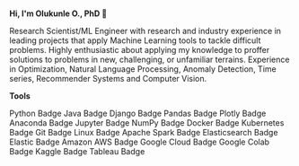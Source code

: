 ### 
**Hi, I'm Olukunle O., PhD 👋**

Research Scientist/ML Engineer with research and industry experience in leading projects that apply Machine Learning tools to tackle difficult problems. Highly enthusiastic about applying my knowledge to proffer solutions to problems in new, challenging, or unfamiliar terrains. Experience in Optimization, Natural Language Processing, Anomaly Detection, Time series, Recommender Systems and Computer Vision.  

**Tools**

Python Badge Java Badge Django Badge Pandas Badge Plotly Badge Anaconda Badge Jupyter Badge NumPy Badge Docker Badge Kubernetes Badge Git Badge Linux Badge Apache Spark Badge Elasticsearch Badge Elastic Badge Amazon AWS Badge Google Cloud Badge Google Colab Badge Kaggle Badge Tableau Badge

<!--
**Qunlexie/Qunlexie** is a ✨ _special_ ✨ repository because its `README.md` (this file) appears on your GitHub profile.

Here are some ideas to get you started:

- 🔭 I’m currently working on ...
- 🌱 I’m currently learning ...
- 👯 I’m looking to collaborate on ...
- 🤔 I’m looking for help with ...
- 💬 Ask me about ...
- 📫 How to reach me: ...
- 😄 Pronouns: ...
- ⚡ Fun fact: ...
-->
